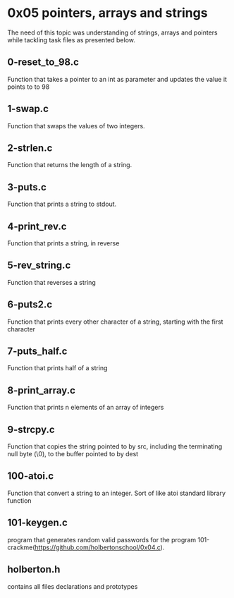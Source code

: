 # 0x05 pointers, arrays and strings
The need of this topic was understanding of strings, arrays and pointers while tackling task files as presented below.
## 0-reset_to_98.c
Function that takes a pointer to an int as parameter and updates the value it points to to 98
## 1-swap.c
Function that swaps the values of two integers.
## 2-strlen.c
Function that returns the length of a string.
## 3-puts.c
Function that prints a string to stdout.
## 4-print_rev.c
Function that prints a string, in reverse
## 5-rev_string.c
Function that reverses a string
## 6-puts2.c
Function that prints every other character of a string, starting with the first character
## 7-puts_half.c
Function that prints half of a string
## 8-print_array.c
Function that prints n elements of an array of integers
## 9-strcpy.c
Function that copies the string pointed to by src, including the terminating null byte (\0), to the buffer pointed to by dest
## 100-atoi.c
Function that convert a string to an integer. Sort of like atoi standard library function
## 101-keygen.c
program that generates random valid passwords for the program 101-crackme(https://github.com/holbertonschool/0x04.c).
## holberton.h
contains all files declarations and prototypes
